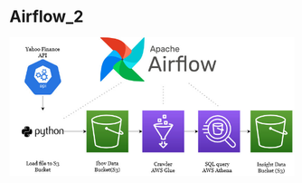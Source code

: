 # Airflow_2


![alt text](https://github.com/LuccaFurtado/Airflow_2/blob/main/airflow-diagram(1).jpg)
